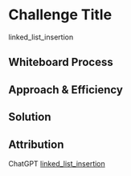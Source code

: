 # Challenge Title
linked_list_insertion

## Whiteboard Process
<!-- Embedded whiteboard image -->

## Approach & Efficiency
<!-- What approach did you take? Why? What is the Big O space/time for this approach? -->

## Solution
<!-- Show how to run your code, and examples of it in action -->

## Attribution

ChatGPT
[linked_list_insertion](https://chat.openai.com/c/410271c9-2816-4334-bc89-18d5cf1c3bf9)
